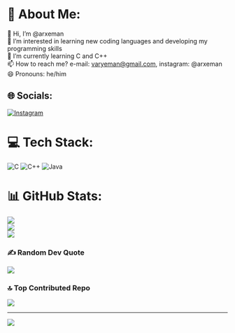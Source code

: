 # 💫 About Me:
👋 Hi, I’m @arxeman<br>👀 I’m interested in learning new coding languages and developing my programming skills<br>🌱 I’m currently learning C and C++<br>📫 How to reach me? e-mail: varyeman@gmail.com, instagram: @arxeman<br>😄 Pronouns: he/him


## 🌐 Socials:
[![Instagram](https://img.shields.io/badge/Instagram-%23E4405F.svg?logo=Instagram&logoColor=white)](https://instagram.com/arxeman) 

# 💻 Tech Stack:
![C](https://img.shields.io/badge/c-%2300599C.svg?style=flat&logo=c&logoColor=white) ![C++](https://img.shields.io/badge/c++-%2300599C.svg?style=flat&logo=c%2B%2B&logoColor=white) ![Java](https://img.shields.io/badge/java-%23ED8B00.svg?style=flat&logo=openjdk&logoColor=white)
# 📊 GitHub Stats:
![](https://github-readme-stats.vercel.app/api?username=arxeman&theme=dark&hide_border=false&include_all_commits=false&count_private=false)<br/>
![](https://github-readme-streak-stats.herokuapp.com/?user=arxeman&theme=dark&hide_border=false)<br/>
![](https://github-readme-stats.vercel.app/api/top-langs/?username=arxeman&theme=dark&hide_border=false&include_all_commits=false&count_private=false&layout=compact)

### ✍️ Random Dev Quote
![](https://quotes-github-readme.vercel.app/api?type=horizontal&theme=radical)

### 🔝 Top Contributed Repo
![](https://github-contributor-stats.vercel.app/api?username=arxeman&limit=5&theme=dark&combine_all_yearly_contributions=true)

---
[![](https://visitcount.itsvg.in/api?id=arxeman&icon=0&color=0)](https://visitcount.itsvg.in)

<!-- Proudly created with GPRM ( https://gprm.itsvg.in ) -->

